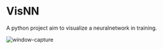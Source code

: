 # VisNN
A python project aim to visualize a neuralnetwork in training.

![window-capture](https://user-images.githubusercontent.com/12422386/161257775-d6dc5141-fce3-4b3b-99c2-b9daba0c4bb8.png)
